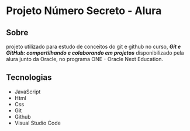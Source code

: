 # Projeto Número Secreto - Alura

## Sobre
projeto utilizado para estudo de conceitos do git e github no curso, <strong>*Git e GitHub: compartilhando e colaborando em projetos*</strong> disponibilizado pela alura junto da Oracle, no programa ONE - Oracle Next Education.

## Tecnologias

- JavaScript
- Html
- Css
- Git
- Github
- Visual Studio Code